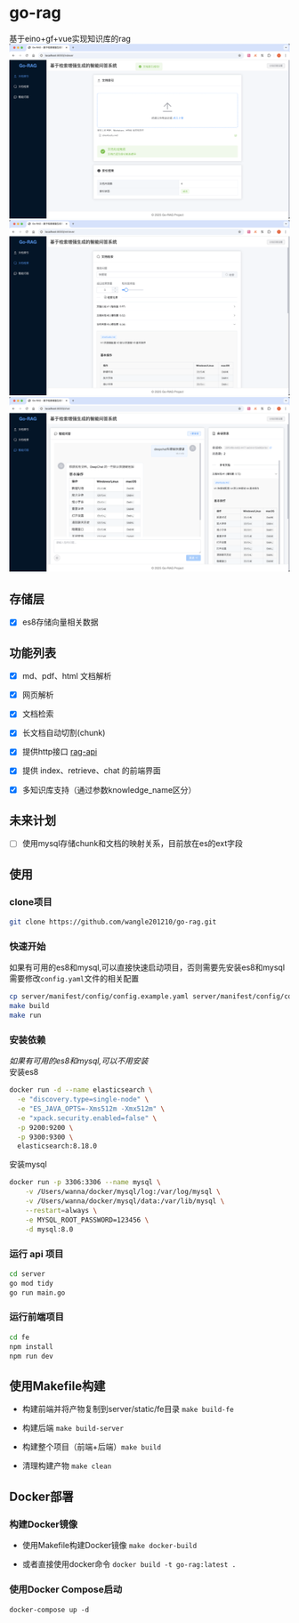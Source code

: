 # go-rag
基于eino+gf+vue实现知识库的rag
![](./server/static/indexer.png)
![](./server/static/retriever.png)
![](./server/static/chat.png)



## 存储层
- [x] es8存储向量相关数据

## 功能列表
- [x] md、pdf、html 文档解析
- [x] 网页解析
- [x] 文档检索
- [x] 长文档自动切割(chunk)
- [x] 提供http接口 [rag-api](./server/README.md)
- [x] 提供 index、retrieve、chat 的前端界面
- [x] 多知识库支持（通过参数knowledge_name区分）


## 未来计划
- [ ] 使用mysql存储chunk和文档的映射关系，目前放在es的ext字段

## 使用
### clone项目
```bash
git clone https://github.com/wangle201210/go-rag.git
```
### 快速开始
如果有可用的es8和mysql,可以直接快速启动项目，否则需要先安装es8和mysql  
需要修改`config.yaml`文件的相关配置
```bash
cp server/manifest/config/config.example.yaml server/manifest/config/config.yaml 
make build
make run
````
### 安装依赖
*如果有可用的es8和mysql,可以不用安装*  
安装es8
```bash
docker run -d --name elasticsearch \
  -e "discovery.type=single-node" \
  -e "ES_JAVA_OPTS=-Xms512m -Xmx512m" \
  -e "xpack.security.enabled=false" \
  -p 9200:9200 \
  -p 9300:9300 \
  elasticsearch:8.18.0
```
安装mysql
```bash
docker run -p 3306:3306 --name mysql \
    -v /Users/wanna/docker/mysql/log:/var/log/mysql \
    -v /Users/wanna/docker/mysql/data:/var/lib/mysql \
    --restart=always \
    -e MYSQL_ROOT_PASSWORD=123456 \
    -d mysql:8.0
```

### 运行 api 项目

```bash
cd server
go mod tidy
go run main.go
```

### 运行前端项目

```bash
cd fe
npm install
npm run dev
```

## 使用Makefile构建

- 构建前端并将产物复制到server/static/fe目录 `make build-fe`

- 构建后端 `make build-server`

- 构建整个项目（前端+后端）`make build`

- 清理构建产物 `make clean`

## Docker部署

### 构建Docker镜像

- 使用Makefile构建Docker镜像 `make docker-build`

- 或者直接使用docker命令 `docker build -t go-rag:latest .`

### 使用Docker Compose启动
`docker-compose up -d`
